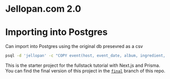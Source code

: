 # Jellopan.com 2.0

# Importing into Postgres
Can import into Postgres using the original db presevred as a csv
```bash
psql -d 'jellopan' -c "COPY event(host, event_date, album, ingredient, created_at, updated_at) FROM "\'$PWD/public/events_db.csv\'" DELIMITER ',' CSV HEADER;"
```

This is the starter project for the fullstack tutorial with Next.js and Prisma. You can find the final version of this project in the [`final`](https://github.com/prisma/blogr-nextjs-prisma/tree/final) branch of this repo.
